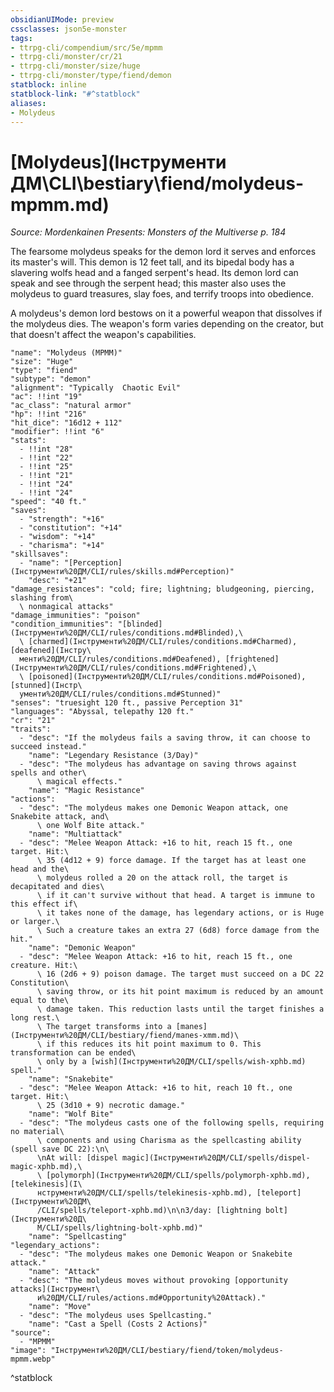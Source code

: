 ```yaml
---
obsidianUIMode: preview
cssclasses: json5e-monster
tags:
- ttrpg-cli/compendium/src/5e/mpmm
- ttrpg-cli/monster/cr/21
- ttrpg-cli/monster/size/huge
- ttrpg-cli/monster/type/fiend/demon
statblock: inline
statblock-link: "#^statblock"
aliases:
- Molydeus
---
```

# [Molydeus](Інструменти ДМ\CLI\bestiary\fiend/molydeus-mpmm.md)
*Source: Mordenkainen Presents: Monsters of the Multiverse p. 184*  

The fearsome molydeus speaks for the demon lord it serves and enforces its master's will. This demon is 12 feet tall, and its bipedal body has a slavering wolfs head and a fanged serpent's head. Its demon lord can speak and see through the serpent head; this master also uses the molydeus to guard treasures, slay foes, and terrify troops into obedience.

A molydeus's demon lord bestows on it a powerful weapon that dissolves if the molydeus dies. The weapon's form varies depending on the creator, but that doesn't affect the weapon's capabilities.

```statblock
"name": "Molydeus (MPMM)"
"size": "Huge"
"type": "fiend"
"subtype": "demon"
"alignment": "Typically  Chaotic Evil"
"ac": !!int "19"
"ac_class": "natural armor"
"hp": !!int "216"
"hit_dice": "16d12 + 112"
"modifier": !!int "6"
"stats":
  - !!int "28"
  - !!int "22"
  - !!int "25"
  - !!int "21"
  - !!int "24"
  - !!int "24"
"speed": "40 ft."
"saves":
  - "strength": "+16"
  - "constitution": "+14"
  - "wisdom": "+14"
  - "charisma": "+14"
"skillsaves":
  - "name": "[Perception](Інструменти%20ДМ/CLI/rules/skills.md#Perception)"
    "desc": "+21"
"damage_resistances": "cold; fire; lightning; bludgeoning, piercing, slashing from\
  \ nonmagical attacks"
"damage_immunities": "poison"
"condition_immunities": "[blinded](Інструменти%20ДМ/CLI/rules/conditions.md#Blinded),\
  \ [charmed](Інструменти%20ДМ/CLI/rules/conditions.md#Charmed), [deafened](Інстру\
  менти%20ДМ/CLI/rules/conditions.md#Deafened), [frightened](Інструменти%20ДМ/CLI/rules/conditions.md#Frightened),\
  \ [poisoned](Інструменти%20ДМ/CLI/rules/conditions.md#Poisoned), [stunned](Інстр\
  ументи%20ДМ/CLI/rules/conditions.md#Stunned)"
"senses": "truesight 120 ft., passive Perception 31"
"languages": "Abyssal, telepathy 120 ft."
"cr": "21"
"traits":
  - "desc": "If the molydeus fails a saving throw, it can choose to succeed instead."
    "name": "Legendary Resistance (3/Day)"
  - "desc": "The molydeus has advantage on saving throws against spells and other\
      \ magical effects."
    "name": "Magic Resistance"
"actions":
  - "desc": "The molydeus makes one Demonic Weapon attack, one Snakebite attack, and\
      \ one Wolf Bite attack."
    "name": "Multiattack"
  - "desc": "Melee Weapon Attack: +16 to hit, reach 15 ft., one target. Hit:\
      \ 35 (4d12 + 9) force damage. If the target has at least one head and the\
      \ molydeus rolled a 20 on the attack roll, the target is decapitated and dies\
      \ if it can't survive without that head. A target is immune to this effect if\
      \ it takes none of the damage, has legendary actions, or is Huge or larger.\
      \ Such a creature takes an extra 27 (6d8) force damage from the hit."
    "name": "Demonic Weapon"
  - "desc": "Melee Weapon Attack: +16 to hit, reach 15 ft., one creature. Hit:\
      \ 16 (2d6 + 9) poison damage. The target must succeed on a DC 22 Constitution\
      \ saving throw, or its hit point maximum is reduced by an amount equal to the\
      \ damage taken. This reduction lasts until the target finishes a long rest.\
      \ The target transforms into a [manes](Інструменти%20ДМ/CLI/bestiary/fiend/manes-xmm.md)\
      \ if this reduces its hit point maximum to 0. This transformation can be ended\
      \ only by a [wish](Інструменти%20ДМ/CLI/spells/wish-xphb.md) spell."
    "name": "Snakebite"
  - "desc": "Melee Weapon Attack: +16 to hit, reach 10 ft., one target. Hit:\
      \ 25 (3d10 + 9) necrotic damage."
    "name": "Wolf Bite"
  - "desc": "The molydeus casts one of the following spells, requiring no material\
      \ components and using Charisma as the spellcasting ability (spell save DC 22):\n\
      \nAt will: [dispel magic](Інструменти%20ДМ/CLI/spells/dispel-magic-xphb.md),\
      \ [polymorph](Інструменти%20ДМ/CLI/spells/polymorph-xphb.md), [telekinesis](І\
      нструменти%20ДМ/CLI/spells/telekinesis-xphb.md), [teleport](Інструменти%20ДМ\
      /CLI/spells/teleport-xphb.md)\n\n3/day: [lightning bolt](Інструменти%20Д\
      М/CLI/spells/lightning-bolt-xphb.md)"
    "name": "Spellcasting"
"legendary_actions":
  - "desc": "The molydeus makes one Demonic Weapon or Snakebite attack."
    "name": "Attack"
  - "desc": "The molydeus moves without provoking [opportunity attacks](Інструмент\
      и%20ДМ/CLI/rules/actions.md#Opportunity%20Attack)."
    "name": "Move"
  - "desc": "The molydeus uses Spellcasting."
    "name": "Cast a Spell (Costs 2 Actions)"
"source":
  - "MPMM"
"image": "Інструменти%20ДМ/CLI/bestiary/fiend/token/molydeus-mpmm.webp"
```
^statblock